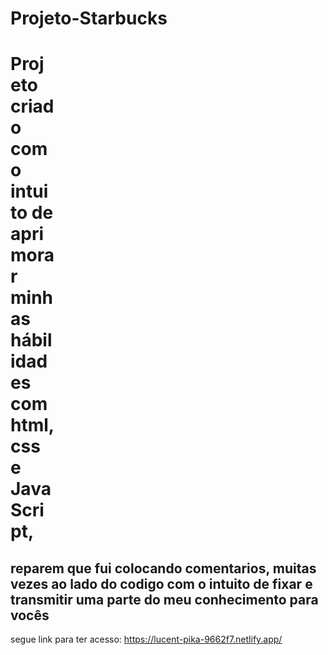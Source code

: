 # Projeto-Starbucks
<h1 style="width:70px">Projeto criado com o intuito de aprimorar minhas hábilidades com html, css e JavaScript,</h1>


<h2>reparem que fui colocando comentarios, muitas vezes ao lado do codigo com o intuito de fixar e transmitir uma parte do meu conhecimento para vocês</h2>


segue link para ter acesso: https://lucent-pika-9662f7.netlify.app/
